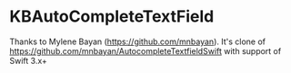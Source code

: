 # KBAutoCompleteTextField
Thanks to Mylene Bayan (https://github.com/mnbayan). It's clone of https://github.com/mnbayan/AutocompleteTextfieldSwift with support of Swift 3.x+
